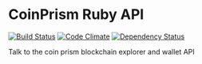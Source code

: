CoinPrism Ruby API
===
[![Build Status](https://img.shields.io/travis/ProjectEntropy/coinprism.svg)](https://travis-ci.org/ProjectEntropy/coinprism)
[![Code Climate](https://img.shields.io/codeclimate/github/ProjectEntropy/coinprism.svg)](https://codeclimate.com/github/ProjectEntropy/coinprism)
[![Dependency Status](https://img.shields.io/gemnasium/ProjectEntropy/coinprism.svg)](https://gemnasium.com/ProjectEntropy/coinprism)


Talk to the coin prism blockchain explorer and wallet API
